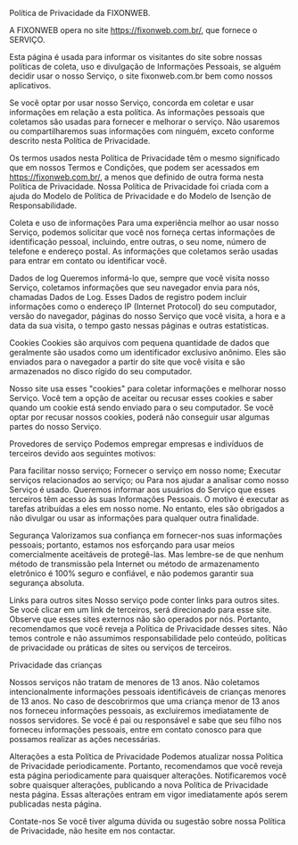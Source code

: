 Política de Privacidade da FIXONWEB.

A FIXONWEB opera no site https://fixonweb.com.br/, que fornece o SERVIÇO.

Esta página é usada para informar os visitantes do site sobre nossas políticas de coleta, uso e divulgação de Informações Pessoais, se alguém decidir usar o nosso Serviço, o site fixonweb.com.br bem como nossos aplicativos.

Se você optar por usar nosso Serviço, concorda em coletar e usar informações em relação a esta política. As informações pessoais que coletamos são usadas para fornecer e melhorar o serviço. Não usaremos ou compartilharemos suas informações com ninguém, exceto conforme descrito nesta Política de Privacidade.

Os termos usados ​​nesta Política de Privacidade têm o mesmo significado que em nossos Termos e Condições, que podem ser acessados ​​em https://fixonweb.com.br/, a menos que definido de outra forma nesta Política de Privacidade. Nossa Política de Privacidade foi criada com a ajuda do Modelo de Política de Privacidade e do Modelo de Isenção de Responsabilidade.

Coleta e uso de informações
Para uma experiência melhor ao usar nosso Serviço, podemos solicitar que você nos forneça certas informações de identificação pessoal, incluindo, entre outras, o seu nome, número de telefone e endereço postal. As informações que coletamos serão usadas para entrar em contato ou identificar você.

Dados de log
Queremos informá-lo que, sempre que você visita nosso Serviço, coletamos informações que seu navegador envia para nós, chamadas Dados de Log. Esses Dados de registro podem incluir informações como o endereço IP (Internet Protocol) do seu computador, versão do navegador, páginas do nosso Serviço que você visita, a hora e a data da sua visita, o tempo gasto nessas páginas e outras estatísticas.

Cookies
Cookies são arquivos com pequena quantidade de dados que geralmente são usados ​​como um identificador exclusivo anônimo. Eles são enviados para o navegador a partir do site que você visita e são armazenados no disco rígido do seu computador.

Nosso site usa esses "cookies" para coletar informações e melhorar nosso Serviço. Você tem a opção de aceitar ou recusar esses cookies e saber quando um cookie está sendo enviado para o seu computador. Se você optar por recusar nossos cookies, poderá não conseguir usar algumas partes do nosso Serviço.

Provedores de serviço
Podemos empregar empresas e indivíduos de terceiros devido aos seguintes motivos:

Para facilitar nosso serviço;
Fornecer o serviço em nosso nome;
Executar serviços relacionados ao serviço; ou
Para nos ajudar a analisar como nosso Serviço é usado.
Queremos informar aos usuários do Serviço que esses terceiros têm acesso às suas Informações Pessoais. O motivo é executar as tarefas atribuídas a eles em nosso nome. No entanto, eles são obrigados a não divulgar ou usar as informações para qualquer outra finalidade.

Segurança
Valorizamos sua confiança em fornecer-nos suas informações pessoais; portanto, estamos nos esforçando para usar meios comercialmente aceitáveis ​​de protegê-las. Mas lembre-se de que nenhum método de transmissão pela Internet ou método de armazenamento eletrônico é 100% seguro e confiável, e não podemos garantir sua segurança absoluta.

Links para outros sites
Nosso serviço pode conter links para outros sites. Se você clicar em um link de terceiros, será direcionado para esse site. Observe que esses sites externos não são operados por nós. Portanto, recomendamos que você reveja a Política de Privacidade desses sites. Não temos controle e não assumimos responsabilidade pelo conteúdo, políticas de privacidade ou práticas de sites ou serviços de terceiros.

Privacidade das crianças

Nossos serviços não tratam de menores de 13 anos. Não coletamos intencionalmente informações pessoais identificáveis ​​de crianças menores de 13 anos. No caso de descobrirmos que uma criança menor de 13 anos nos forneceu informações pessoais, as excluiremos imediatamente de nossos servidores. Se você é pai ou responsável e sabe que seu filho nos forneceu informações pessoais, entre em contato conosco para que possamos realizar as ações necessárias.

Alterações a esta Política de Privacidade
Podemos atualizar nossa Política de Privacidade periodicamente. Portanto, recomendamos que você reveja esta página periodicamente para quaisquer alterações. Notificaremos você sobre quaisquer alterações, publicando a nova Política de Privacidade nesta página. Essas alterações entram em vigor imediatamente após serem publicadas nesta página.

Contate-nos
Se você tiver alguma dúvida ou sugestão sobre nossa Política de Privacidade, não hesite em nos contactar.
